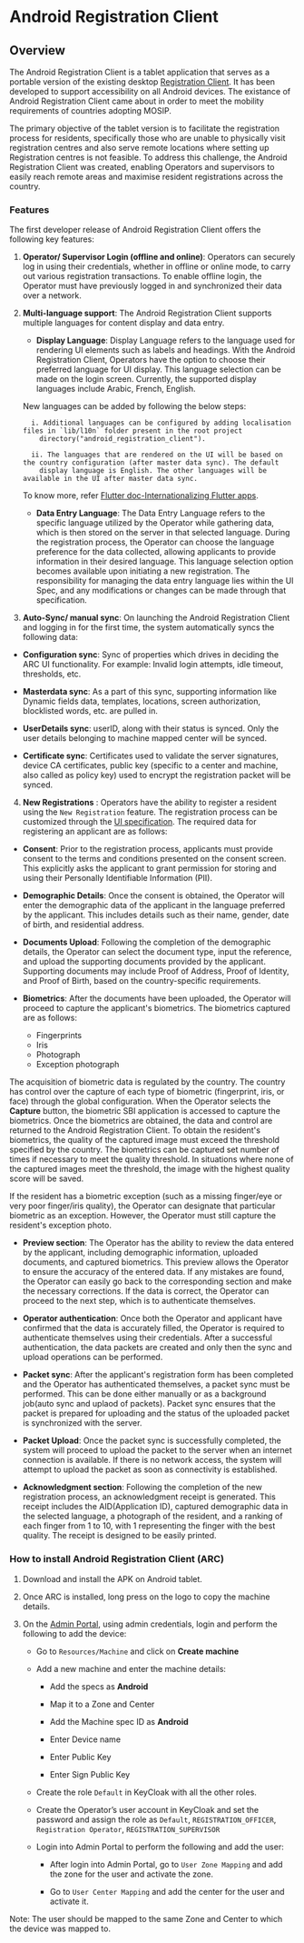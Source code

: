 # Android Registration Client

## Overview

The Android Registration Client is a tablet application that serves as a portable version of the existing desktop [Registration Client](https://docs.mosip.io/1.2.0/modules/registration-client). It has been developed to support accessibility on all Android devices. The existance of Android Registration Client came about in order to meet the mobility requirements of countries adopting MOSIP. 

The primary objective of the tablet version is to facilitate the registration process for residents, specifically those who are unable to physically visit registration centres and also serve remote locations where setting up Registration centres is not feasible. To address this challenge, the Android Registration Client was created, enabling Operators and supervisors to easily reach remote areas and maximise resident registrations across the country.

### Features

The first developer release of Android Registration Client offers the following key features:

1. **Operator/ Supervisor Login (offline and online)**: Operators can securely log in using their credentials, whether in offline or online mode, to carry out various registration transactions. To enable offline login, the Operator must have previously logged in and synchronized their data over a network.

2. **Multi-language support**: The Android Registration Client supports multiple languages for content display and data entry.

     * **Display Language**: Display Language refers to the language used for rendering UI elements such as labels and headings. With 
        the Android Registration Client, Operators have the option to choose their preferred language for UI display. This language 
        selection can be made on the login screen. Currently, the supported display languages include Arabic, French, English.

      New languages can be added by following the below steps:

         i. Additional languages can be configured by adding localisation files in `lib/l10n` folder present in the root project 
           directory("android_registration_client").

         ii. The languages that are rendered on the UI will be based on the country configuration (after master data sync). The default 
           display language is English. The other languages will be available in the UI after master data sync.
   
      To know more, refer [Flutter doc-Internationalizing Flutter apps](https://docs.flutter.dev/ui/accessibility-and-localization/internationalization).
   
   * **Data Entry Language**: The Data Entry Language refers to the specific language utilized by the Operator while gathering data, 
      which is then stored on the server in that selected language. During the registration process, the Operator can choose the 
      language preference for the data collected, allowing applicants to provide information in their desired language. This language 
      selection option becomes available upon initiating a new registration. The responsibility for managing the data entry language 
      lies within the UI Spec, and any modifications or changes can be made through that specification.

3. **Auto-Sync/ manual sync**: On launching the Android Registration Client and logging in for the first time, the system automatically syncs the following data:

 * **Configuration sync**: Sync of properties which drives in deciding the ARC UI functionality. For example: Invalid login attempts, idle timeout, thresholds, etc.

 * **Masterdata sync**: As a part of this sync, supporting information like Dynamic fields data, templates, locations, screen authorization, blocklisted words, etc. are pulled in.

* **UserDetails sync**: userID, along with their status is synced. Only the user details belonging to machine mapped center will be synced.

 * **Certificate sync**: Certificates used to validate the server signatures, device CA certificates, public key (specific to a center and machine, also called as policy key) used to encrypt the registration packet will be synced.

  
4. **New Registrations** : Operators have the ability to register a resident using the `New Registration` feature. The registration process can be customized through the [UI specification](https://docs.mosip.io/1.2.0/modules/registration-client/registration-client-ui-specifications). The required data for registering an applicant are as follows:

* **Consent**: Prior to the registration process, applicants must provide consent to the terms and conditions presented on the consent screen. This explicitly asks the applicant to grant permission for storing and using their Personally Identifiable Information (PII).

* **Demographic Details**: Once the consent is obtained, the Operator will enter the demographic data of the applicant in the language preferred by the applicant. This includes details such as their name, gender, date of birth, and residential address.

* **Documents Upload**: Following the completion of the demographic details, the Operator can select the document type, input the reference, and upload the supporting documents provided by the applicant. Supporting documents may include Proof of Address, Proof of Identity, and Proof of Birth, based on the country-specific requirements.

* **Biometrics**: After the documents have been uploaded, the Operator will proceed to capture the applicant's biometrics. The biometrics captured are as follows:

  - Fingerprints
  - Iris 
  - Photograph
  - Exception photograph

 The acquisition of biometric data is regulated by the country. The country has control over the capture of each type of biometric 
 (fingerprint, iris, or face) through the global configuration. When the Operator selects the **Capture** button, the biometric SBI 
 application is accessed to capture the biometrics. Once the biometrics are obtained, the data and control are returned to the 
 Android Registration Client. To obtain the resident's biometrics, the quality of the captured image must exceed the threshold 
 specified by the country. The biometrics can be captured set number of times if necessary to meet the quality threshold. In situations 
 where none of the captured images meet the threshold, the image with the highest quality score will be saved.

 If the resident has a biometric exception (such as a missing finger/eye or very poor finger/iris quality), the Operator can
 designate that particular biometric as an exception. However, the Operator must still capture the resident's exception photo.

* **Preview section**: The Operator has the ability to review the data entered by the applicant, including demographic information, uploaded documents, and captured biometrics. This preview allows the Operator to ensure the accuracy of the entered data. If any mistakes are found, the Operator can easily go back to the corresponding section and make the necessary corrections. If the data is correct, the Operator can proceed to the next step, which is to authenticate themselves.

* **Operator authentication**: Once both the Operator and applicant have confirmed that the data is accurately filled, the Operator is required to authenticate themselves using their credentials. After a successful authentication, the data packets are created and only then the sync and upload operations can be performed. 

* **Packet sync**: After the applicant's registration form has been completed and the Operator has authenticated themselves, a packet sync must be performed. This can be done either manually or as a background job(auto sync and uplaod of packets). Packet sync ensures that the packet is prepared for uploading and the status of the uploaded packet is synchronized with the server.

* **Packet Upload**: Once the packet sync is successfully completed, the system will proceed to upload the packet to the server when an internet connection is available. If there is no network access, the system will attempt to upload the packet as soon as connectivity is established.

* **Acknowledgment section**: Following the completion of the new registration process, an acknowledgment receipt is generated. This receipt includes the AID(Application ID), captured demographic data in the selected language, a photograph of the resident, and a ranking of each finger from 1 to 10, with 1 representing the finger with the best quality. The receipt is designed to be easily printed.

### How to install Android Registration Client (ARC)

1. Download and install the APK on Android tablet.

2. Once ARC is installed, long press on the logo to copy the machine details.

3. On the [Admin Portal](https://docs.mosip.io/1.2.0/modules/administration/admin-portal-user-guide), using admin credentials, login and perform the following to add the device:

    * Go to `Resources/Machine` and click on **Create machine**

    * Add a new machine and enter the machine details:

      * Add the specs as **Android**

      * Map it to a Zone and Center

      * Add the Machine spec ID as **Android**

      * Enter Device name

      * Enter Public Key

      * Enter Sign Public Key

   * Create the role `Default` in KeyCloak with all the other roles.

   * Create the Operator’s user account in KeyCloak and set the password and assign the role as `Default`, `REGISTRATION_OFFICER`, 
     `Registration Operator`, `REGISTRATION_SUPERVISOR` 

   * Login into Admin Portal to perform the following and add the user:

      * After login into Admin Portal, go to `User Zone Mapping` and add the zone for the user and activate the zone.

      * Go to `User Center Mapping` and add the center for the user and activate it.

Note: The user should be mapped to the same Zone and Center to which the device was mapped to.


